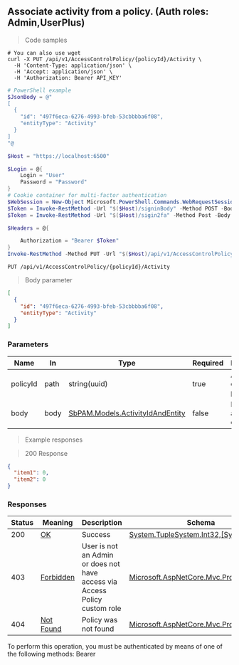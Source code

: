 
## Associate activity from a policy. (Auth roles: Admin,UserPlus)

<a id="opIdAddMultipleActivitiesToPolicy"></a>

> Code samples

```shell
# You can also use wget
curl -X PUT /api/v1/AccessControlPolicy/{policyId}/Activity \
  -H 'Content-Type: application/json' \
  -H 'Accept: application/json' \
  -H 'Authorization: Bearer API_KEY'

```

```powershell
# PowerShell example
$JsonBody = @"
[
  {
    "id": "497f6eca-6276-4993-bfeb-53cbbbba6f08",
    "entityType": "Activity"
  }
]
"@

$Host = "https://localhost:6500"

$Login = @{
    Login = "User"
    Password = "Password"
}
# Cookie container for multi-factor authentication
$WebSession = New-Object Microsoft.PowerShell.Commands.WebRequestSession
$Token = Invoke-RestMethod -Url "$($Host)/signinBody" -Method POST -Body (ConvertTo-Json $Login) -WebRequestSession $WebSession
$Token = Invoke-RestMethod -Url "$($Host)/sigin2fa" -Method Post -Body $MfaCode -Headers @{Authorization: "Bearer $Token"} -WebRequestSession $WebSession

$Headers = @{

    Authorization = "Bearer $Token"
}
Invoke-RestMethod -Method PUT -Url "$($Host)/api/v1/AccessControlPolicy/{policyId}/Activity" -ContentType "application/json" -Body $JsonBody -Headers $Headers
```

`PUT /api/v1/AccessControlPolicy/{policyId}/Activity`

> Body parameter

```json
[
  {
    "id": "497f6eca-6276-4993-bfeb-53cbbbba6f08",
    "entityType": "Activity"
  }
]
```

<h3 id="associate-activity-from-a-policy.-(auth-roles:-admin,userplus)-parameters">Parameters</h3>

|Name|In|Type|Required|Description|
|---|---|---|---|---|
|policyId|path|string(uuid)|true|Access control policy id|
|body|body|[SbPAM.Models.ActivityIdAndEntity](../Models/sbpam.models.activityidandentity.md)|false|List of ids and activity entity types|

> Example responses

> 200 Response

```json
{
  "item1": 0,
  "item2": 0
}
```

<h3 id="associate-activity-from-a-policy.-(auth-roles:-admin,userplus)-responses">Responses</h3>

|Status|Meaning|Description|Schema|
|---|---|---|---|
|200|[OK](https://tools.ietf.org/html/rfc7231#section-6.3.1)|Success|[System.TupleSystem.Int32,[System.Int32]](../Models/system.tuplesystem.int32,_system.int32.md)|
|403|[Forbidden](https://tools.ietf.org/html/rfc7231#section-6.5.3)|User is not an Admin or does not have access via Access Policy custom role|[Microsoft.AspNetCore.Mvc.ProblemDetails](../Models/microsoft.aspnetcore.mvc.problemdetails.md)|
|404|[Not Found](https://tools.ietf.org/html/rfc7231#section-6.5.4)|Policy was not found|[Microsoft.AspNetCore.Mvc.ProblemDetails](../Models/microsoft.aspnetcore.mvc.problemdetails.md)|

<aside class="warning">
To perform this operation, you must be authenticated by means of one of the following methods:
Bearer
</aside>


